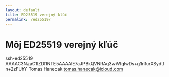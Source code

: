 ```yaml
---
layout: default
title: ED25519 verejný kľúč
permalink: /ed25519/
---
```


# Môj ED25519 verejný kľúč

ssh-ed25519 AAAAC3NzaC1lZDI1NTE5AAAAIE7aJPBkQVNRAq3wWfqlwDs+g1n1urXSydtIn+2zFUhY Tomas Hanecak <tomas.hanecak@icloud.com>